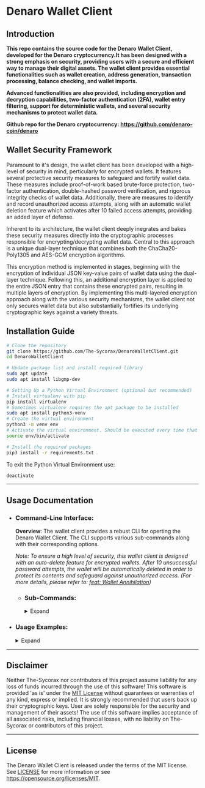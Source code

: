 # Denaro Wallet Client

## Introduction
**This repo contains the source code for the Denaro Wallet Client, developed for the Denaro cryptocurrency.It has been designed with a strong emphasis on security, providing users with a secure and efficient way to manage their digital assets. The wallet client provides essential functionalities such as wallet creation, address generation, transaction processing, balance checking, and wallet imports.**

**Advanced functionalities are also provided, including encryption and decryption capabilities, two-factor authentication (2FA), wallet entry filtering, support for deterministic wallets, and several security mechanisms to protect wallet data.**

**Github repo for the Denaro cryptocurrency: https://github.com/denaro-coin/denaro**

## Wallet Security Framework
Paramount to it's design, the wallet client has been developed with a high-level of security in mind, perticularly for encrypted wallets. It features several protective security measures to safeguard and fortify wallet data. These measures include proof-of-work based brute-force protection, two-factor authentication, double-hashed password verification, and rigorous integrity checks of wallet data. Additionally, there are measures to identify and record unauthorized access attempts, along with an automatic wallet deletion feature which activates after 10 failed access attempts, providing an added layer of defense.

Inherent to its architecture, the wallet client deeply inegrates and bakes these security measures directly into the cryptographic processes responsible for encrypting/decrypting wallet data. Central to this approach is a unique dual-layer technique that combines both the ChaCha20-Poly1305 and AES-GCM encryption algorithms. 

This encryption method is implemented in stages, beginning with the encryption of individual JSON key-value pairs of wallet data using the dual-layer technique. Following this, an additional encryption layer is applied to the entire JSON entry that contains these encrypted pairs, resulting in multiple layers of encryption. By implementing this multi-layered encryption approach along with the various security mechanisms, the wallet client not only secures wallet data but also substantially fortifies its underlying cryptographic keys against a variety threats.

## Installation Guide
```bash
# Clone the repository
git clone https://github.com/The-Sycorax/DenaroWalletClient.git
cd DenaroWalletClient

# Update package list and install required library
sudo apt update
sudo apt install libgmp-dev

# Setting Up a Python Virtual Environment (optional but recommended)
# Install virtualenv with pip
pip install virtualenv
# Sometimes virtualenv requires the apt package to be installed
sudo apt install python3-venv
# Create the virtual environment
python3 -m venv env
# Activate the virtual environment. Should be executed every time that there is new terminal session.
source env/bin/activate

# Install the required packages
pip3 install -r requirements.txt
```

To exit the Python Virtual Environment use:
```bash
deactivate
```

------------

## Usage Documentation
- ### Command-Line Interface:

    **Overview**: The wallet client provides a rebust CLI for operting the Denaro Wallet Client. 
    The CLI supports various sub-commands along with their corresponding options.
    
    *Note: To ensure a high level of security, this wallet client is designed with an auto-delete feature for encrypted wallets. After 10 unsuccessful password attempts, the wallet will be automatically deleted in order to protect its contents and safeguard against unauthorized access. (For more details, please refer to: [feat: Wallet Annihilation](https://github.com/The-Sycorax/DenaroWalletClient/commit/e347b6622d47415ddc531e8b3292c96b42128c9a))*    
    
    - ### Sub-Commands:   
        <details>
        <summary>Expand</summary>
        <dl><dd>
        
        #### `generatewallet`
        **Overview**: The `generatewallet` sub-command is used to generate new wallet files or overwrite existing ones. It will also generate an address for the wallet.
                
        <details>
        <summary>Usage:</summary>
        <dl><dd>
        
        - **Syntax**:
            ```bash
            generatewallet [-h] [-verbose] -wallet <wallet_filename> [-encrypt] [-2fa] [-deterministic] [-password <password>] [-backup <True/False>] [-disable-overwrite-warning] [-overwrite-password <overwrite_password>]
            ```
        
        - **Options**:    
            *Note: The `-password` option must be set for encrypted and/or deterministic wallets.*
        
            * `-wallet`: (Required) Specifies the wallet filename. Defaults to the `./wallets/` directory if no specific filepath is provided.  
            * `-encrypt`: Enables encryption for new wallets.  
            * `-2fa`: Enables 2-Factor Authentication for new encrypted wallets.    
            * `-deterministic`: Enables deterministic address generation for new wallets.
            * `-password`: Password used for wallet encryption and/or deterministic address generation.
            * `-backup`: Disables wallet backup warning when attempting to overwrite an existing wallet. A 'True' or 'False' parameter is required, and will specify if the wallet should be backed up or not.  
            * `-disable-overwrite-warning`: Disables overwrite warning if an existing wallet is not backed up.  
            * `-overwrite-password`: Used to bypass the password confirmation prompt when overwriteing a wallet that is encrypted. A string paramter is required, and should specify the password used for the encrypted wallet.
            
            * `-verbose`: Enables verbose logging of info and debug messages.
        
        </dd></dl>
        </details>
        
        ---
        
        #### `generateaddress`
        **Overview**: The `genrateaddress` sub-command is used to generate new addresses and add them to wallet entry data. For encrypted wallets only the cryptographic keys for addresses are added, which are later used during decryption to derive the data associated with them (e.g. private_key, public_key, and address).

        <details>
        <summary>Usage:</summary>
        <dl><dd>
        
        - **Syntax**:
            ```bash
            generateaddress [-h] [-verbose] -wallet <wallet_filename> [-password <password>] [-2fa-code <tfacode>] [-amount <amount>]
            ```
        
        - **Options**:
            *Note: The `-password` option must be set for encrypted and/or deterministic wallets.*
        
            * `-wallet`: (Required) Specifies the wallet filename. Defaults to the `./wallets/` directory if no specific filepath is provided.
            * `-password`: The password of the specified wallet. Required for encrypted and/or deterministic wallets.  
            * `-2fa-code`: Optional Two-Factor Authentication code for encrypted wallets that have 2FA enabled. Should be the 6-digit code generated from an authenticator app.
            * `-amount`: Specifies the amount of addresses to generate (Maximum of 256).
            
            * `-verbose`: Enables verbose logging of info and debug messages.
        
        </dd></dl>
        </details>

        ---
        
        #### `decryptwallet`
        **Overview**: The `decryptwallet` sub-command can either decrypt all entries in a wallet file, or selectivly decrypt specific entries based on a provided filter, and return the decrypted data back to the console.        
        
        *Note: An encrypted wallet is not required to use this sub-command. Therefore, it has been designed to also return data from wallets that are not encrypted.*

        <details>
        <summary>Usage:</summary>  
        <dl><dd>
        
        - **Syntax**:
            ```bash
            decryptwallet [-h] -wallet <wallet_filename> [-2fa-code tfacode] [-pretty] [-password <password>] [-filter <filter>] {filter} ...
            ```
        
        - **Options**:
            *Note: The `-password` option must be set for encrypted wallets.*
            
            * `-wallet`: (Required) Specifies the wallet filename. Defaults to the `./wallets/` directory if no specific filepath is provided.
            * `-password`: The password of the specified wallet. Required for wallets that are encrypted.
            * `-2fa-code`: Optional Two-Factor Authentication code for encrypted wallets that have 2FA enabled. Should be the 6-digit code generated from an authenticator app.  
            * `-filter`: Filter wallet entries by one or more address and/or field. Adding a hyphen `-` to the beginning of an address will exclude it. The filter string must be enclosed in quotation marks and parameter values must be enclosed in curly braces `{}`. *To be removed*.
              * The format is: 
                ```bash 
                -filter="address={ADDRESS_1,-ADDRESS_2,...},field={id,mnemonic,private_key,public_key,address}"
                ```
            
            * `-pretty`: Print formatted JSON output for better readability.
        
        </dd></dl>
        </details>
        
        ---
        
        #### `decryptwallet filter`
        **Overview**: The `decryptwallet filter` sub-command is basically the same as using `decryptwallet -filter` but in this case `-address` and `-field` are two separate options. This sub-command should come directly after the other options that have been provided for `decryptwallet`. Wallet entries can also be filtered based on origin (See `-show` option for more details).
        
        <details>
        <summary>Usage:</summary> 
        <dl><dd>
        
        - **Syntax**:
            ```bash
            decryptwallet <options> filter [-h] [-address <address>] [-field <field>] [-show <generated/imported>][-pretty]
            ```
        
        - **Options**:
            * `-address`: One or more addresses to filter by. Adding a hyphen `-` to the beginning of an address will exclude it. 
                * The format is: 
                    ```bash
                    fliter -address=ADDRESS_1,-ADDRESS_2,...
                    ```  
            * `-field`: One or more fields to filter by. 
                * The format is: 
                    ```bash
                    -field=id,mnemonic,private_key,public_key,address
                    ```
            * `-show`: Filters wallet entries based on origin. Use `-show generated` to retrieve balance of internally generated entries and `-show imported` for imported entries.
              
            * `-pretty`: Print formatted JSON output for better readability.
        
        </dd></dl>
        </details>

        ---
        
        #### `send`
        **Overview**: The `send` sub-command is used to initiate a transaction in the Denaro blockchain network. This sub-command allows users to send Denaro to a specified address. 
        
        *Note: The source of funds for the transaction (the sender) can be specified in two ways: either by using an address that is associated with a wallet file, or directly via a private key that corresponds to a particular address.*

        <details>
        <summary>Usage:</summary>         
        <dl><dd>
        
        - **Syntax**:
            ```bash
            send [-h] [-node <node_url>] -amount <amount> from [-wallet <wallet_filename>] [-address <sender_address>] [-private-key <private_key>] [-password <password>] [-2fa-code <tfacode>] to <receiver_address> [-message <message>]
            ```
        
        - **Options**:
            * `send`: Main command to initiate a transaction.
                * `-amount`: (Required) Specifies the amount of Denaro to be sent.
        
            * `from <options>`: Specifies the sender's details.
                * `-wallet`: Specifies the wallet filename. Defaults to the `./wallets/` directory if no specific filepath is provided.
                * `-password`: The password of the specified wallet. Required for wallets that are encrypted.
                * `-2fa-code`: Optional Two-Factor Authentication code for encrypted wallets that have 2FA enabled. Should be the 6-digit code generated from an authenticator app.
                * `-address`: The address from which Denaro will be sent.
                
                * `-private-key`: Specifies the private key associated with the sender address. Not required if specifying an address from a wallet file.    
            
            * `to <options>`: Specifies the receiver's details.
                * `receiver`: (Required) The receiving address.            
                
                * `-message`: Optional transaction message.
        
            * `-node`: Specifies the Denaro node to connect to. Must be a valid IP Address or URL. If not specified or the node is not valid, then the wallet client will use the default Denaro node (https://denaro-node.gaetano.eu.org/).
        
        </dd></dl>
        </details>

        ---
        
        #### `balance`
        **Overview**: The `balance` sub-command is used to check the balance of addresses in the Denaro blockchain that are asociated with a specified wallet file. 
        
        *Note: Similar to `decryptwallet filter`, the `balance` sub-command also has a way to filter wallet entries. The `-address` option can be used to filter one or more addresses that are associated with a wallet. Addresses can be excluded by adding a hyphen (`-`) to the beginning of it. Wallet entries can also be filtered based on origin (See `-show` option for more details).*
        
        <details>
        <summary>Usage:</summary> 
        <dl><dd>
        
        - **Syntax**:
            ```bash
            balance -wallet <wallet_filename> [-password <password>] [-2fa-code <tfacode>] [-address <address>] [-json] [-to-file] [-show <generated/imported>]
            ```
        
        - **Options**:
            * `-wallet`: (Required) Specifies the wallet filename. Defaults to the `./wallets/` directory if no specific filepath is provided.
            * `-password`: The password of the specified wallet. Required for wallets that are encrypted.
            * `-2fa-code`: Optional Two-Factor Authentication code for encrypted wallets that have 2FA enabled. Should be the 6-digit code generated from an authenticator app.
            * `-address`: Specifies one or more addresses to get the balance of. Adding a hyphen `-` to the beginning of an address will exclude it.
                * The format is: 
                    ```bash
                    -address=ADDRESS_1,-ADDRESS_2,...
                    ```
            * `-json`: Prints the balance information in JSON format.
            * `-to-file`: Saves the output of the balance information to a file. The resulting file will be in JSON format and named as "*[WalletName]​_balance_[Timestamp].json*" and stored in "*/[WalletDirectory]/balance_information/[WalletName]/*".    
            * `-show`: Filters balance information based on wallet entry origin. Use `-show generated` to retrieve balance of internally generated entries and `-show imported` for imported entries.
            
            * `-node`: Specifies the Denaro node to connect to. Must be a valid IP Address or URL. If not specified or the node is not valid, then the wallet client will use the default Denaro node (https://denaro-node.gaetano.eu.org/).
        
        </dd></dl>
        </details>

        ---
        
        #### `import`
        **Overview**: The `import` sub-command is designed to import a wallet entry into a specified wallet file using the private key of a Denaro address.

        <details>
        <summary>Usage:</summary> 
        <dl><dd>
        
        - **Syntax**:
            ```bash
            import [-h] -private-key <private_key> -wallet <wallet_filename> [-password <password>] [-2fa-code <tfacode>]
            ```
        
        - **Options**:
            * `-wallet`: (Required) Specifies the filename of the wallet file where the imported entries will be added. Defaults to the `./wallets/` directory if no specific filepath is provided.    
            * `-password`: The password of the specified wallet. Required for wallets that are encrypted.    
            * `-2fa-code=<tfacode>`: Optional Two-Factor Authentication code for encrypted wallets that have 2FA enabled. Should be the 6-digit code generated from an authenticator app.
            
            * `-private-key`: Specifies the private key of a Denaro address. Used to generate the corresponding entry data which will be imported into a wallet file.
            
        </dd></dl>
        </details>
        </dd></dl>
        </details>        

- ### Usage Examples:
    <details>
    <summary>Expand</summary>
    
    - ### Generating New Wallets:
        <details>
        <summary>Expand</summary>
        <dl><dd>
        <i>Note: The wallet filename does not require a .json extension to be added as this is entirely optional. By default, the script will add the extension to the filename if not present.</i>
        </dd><dd>
        
        *If the wallet specified already exists the user will be prompted with a warning and asked if they want to backup the existing wallet. If the user chooses not to back up an existing wallet, then they will be prompted with an additional warning and asked to confirm the overwrite of the existing wallet. When overwriting an encrypted wallet, the password associated with the it is required, and the user will be prompted to type it in. The user can choose to bypass one or more of these prompts with the use of `-backup`, `-disable-overwrite-warning`, or `-overwrite-password` (Refer to [generatewallet](#generatewallet) options for details).*
        
        
        
        * Generates an un-encrypted, non-deterministic wallet:
            ```bash
            python3 wallet_client.py generatewallet -wallet=wallet.json
            ```
        * Generates an encrypted, non-deterministic wallet:
            ```bash
            python3 wallet_client.py generatewallet -encrypt -wallet=wallet.json -password=MySecurePassword
            ```
        * Generates a deterministic wallet:
            ```bash
            python3 wallet_client.py generatewallet -deterministic -wallet=wallet.json -password=MySecurePassword
            ```
        * Generates an encrypted, deterministic wallet, with 2-Factor Authentication:
            ```bash
            python3 wallet_client.py generatewallet -encrypt -deterministic -2fa -wallet=wallet.json -password=MySecurePassword
            ```
        * Creates a back up of an existing encrypted wallet and overwrites it with an un-encrypted, deterministic wallet, while skipping various prompts: 
            ```bash
            python3 wallet_client.py generatewallet -wallet=wallet.json -deterministic -backup=True -disable-overwrite-warning -overwrite-password=MySecurePassword
            ```
        </details>
    
    - ### Address Generation:
        <details>
        <summary>Expand</summary>
        
        * Generates an address for a wallet that is un-encrypted and/or non-deterministic:
            ```bash
            python3 wallet_client.py generateaddress -wallet=wallet.json
            ```
        * Generates an address for a wallet that is encrypted and/or deterministic:
            ```bash
            python3 wallet_client.py generateaddress -wallet=wallet.json -password=MySecurePassword
            ```
        </details>
    
    - ### Wallet Decryption:
        <details>
        <summary>Expand</summary>
        
        *Note: An encrypted wallet is not required to use this sub-command. Therefore, it has been designed to also return data from wallets that are not encrypted.*

        * Decrypts an entire wallet:
            ```bash
            python3 wallet_client.py decryptwallet -wallet=wallet.json -password=MySecurePassword
            ```
        </details>
    
    - ### Wallet Decryption with Filtering:
        <details>
        <summary>Overview:</summary>
        
        * *To exclude specific addresses from the filtered data a hyphen `-` can be added before the specified address.*
        * *One or more addresses can be specified.*
        * *Addresses will only be filtered if they are apart of the wallet that is being decrypted.*
        * *If one or more fields are not specified, then all fields are included in the filtered data (id, 
        mnemonic, private_key, public_key, and address).*
        * *When it comes to filtering wallet entries, there is no difference if the `-filter` option is used over of the `filter` positional argument et vice versa. The returned data will be always be the same.*
        * *Various filtering combinations can be used.*
        </details>
        <details>
        <summary>Filtering Examples:</summary>
        
        <dl><dd>
        To get an idea of how filtering works, below are a few examples.
        
        *Note: The following addresses are used only for these examples and you should use your own.*
        
        <details>
        <summary>Retrieves all of the data associated with the addess specified.</summary>
          
        ```bash
        python3 wallet_client.py decryptwallet -wallet=wallet.json -password=MySecurePassword -filter="address={DuxRWZXZSeuWGmjTJ99GH5Yj5ri4kVy55MGFAL74wZcW4}"
        ```
        </details>
        <details>
        <summary>Excludes an address from the results, and will only retrieve the data associated with the rest of the wallet entries if any:</summary>
          
        ```bash
        python3 wallet_client.py decryptwallet -wallet=wallet.json -password=MySecurePassword -filter="address={-DuxRWZXZSeuWGmjTJ99GH5Yj5ri4kVy55MGFAL74wZcW4}"
        ```
        </details>
        <details>
        <summary>Excludes an address from the results, and will retrieve only the 'mnemonic' associated with the rest of the wallet entries if any:</summary>
        
        ```bash
        python3 wallet_client.py decryptwallet -wallet=wallet.json -password=MySecurePassword filter -address=-DwpnwDyCTEXP4q7fLRzo4vwQvGoGuDKxikpCHB9BwSiMA -field=mnemonic
        ```
        </details>
        <details>
        <summary>Retrieves all of the data associated for the multiple addresses specified:</summary>
        
        ```bash
        python3 wallet_client.py decryptwallet -wallet=wallet.json -password=MySecurePassword -filter="address={DuxRWZXZSeuWGmjTJ99GH5Yj5ri4kVy55MGFAL74wZcW4,DwpnwDyCTEXP4q7fLRzo4vwQvGoGuDKxikpCHB9BwSiMA}"
        ```
        </details>
        <details>
        <summary>Retrieves only the 'private_key' and 'public_key' associated with the multiple addresses specified:</summary>
          
        ```bash
        python3 wallet_client.py decryptwallet -wallet=wallet.json -password=MySecurePassword -filter="address={DuxRWZXZSeuWGmjTJ99GH5Yj5ri4kVy55MGFAL74wZcW4,DwpnwDyCTEXP4q7fLRzo4vwQvGoGuDKxikpCHB9BwSiMA},field={private_key,public_key}"
        ```
        </details>
        <details>
        <summary>Excludes the specified addresses from the results, and will retrieve only the 'public_key' and `id` associated with the rest of the wallet entries if any:</summary>
        
        ```bash
        python3 wallet_client.py decryptwallet -wallet=wallet.json -password=MySecurePassword filter -address=-DuxRWZXZSeuWGmjTJ99GH5Yj5ri4kVy55MGFAL74wZcW4,-DwpnwDyCTEXP4q7fLRzo4vwQvGoGuDKxikpCHB9BwSiMA -field=public_key,id
        ```
        </details>
        <details>
        <summary>Retrieves only the 'address' associated with all wallet entries:</summary>
          
        ```bash
        python3 wallet_client.py decryptwallet -wallet=wallet.json -password=MySecurePassword filter -field=address
        ```
        </details>
        </dd></dl>
        </details>
    
    - ### Making a Transaction:
        <details>
        <summary>Expand</summary>
        
        *Note: If a wallet is encrypted, be sure to specify the password for it.*
        * Sends 100 Denaro to a recipient using an address associated with a wallet:        
            ```bash
            python3 wallet_client.py send -amount=100 from -wallet=wallet.json -address=DuxRWZXZSeuWGmjTJ99GH5Yj5ri4kVy55MGFAL74wZcW4 to DwpnwDyCTEXP4q7fLRzo4vwQvGoGuDKxikpCHB9BwSiMA
            ```
        * Sends 100 Denaro to a recipient using the priate key associated with a Denaro address:
            
            *Private keys should be in hexdecimal format and are generally 64 characters in length. It is not reccomended to directly specify a private key, as this could lead to the irreversable loss of funds if anyone has access to it. The private in this example was randomly generated and dose not have funds.*

            ```bash
            python3 wallet_client.py send -amount=100 from -private-key=43c718efb31e0fef4c94cbd182e3409f54da0a8eab8d9713f5b6b616cddbf4cf to DwpnwDyCTEXP4q7fLRzo4vwQvGoGuDKxikpCHB9BwSiMA
            ```
        </details>
    
    - ### Checking Balances:
        <details>
        <summary>Expand</summary>
        
        *Note: If a wallet is encrypted, be sure to specify the password for it.*
        * Retrieves the balance information of all wallet entries:
            
            ```bash
            python3 wallet_client.py balance -wallet=wallet.json
            ```
        * Prints the balance information of wallet entries in json format:
            
            ```bash
            python3 wallet_client.py balance -wallet=wallet.json -json
            ```
        * Saves the json output of balance information of wallet entries to a file:
            
            ```bash
            python3 wallet_client.py balance -wallet=wallet.json -to-file
            ```
        </details>
        
        <details>
        <summary>Filtering Examples:</summary>
            
        As mentioned in the usage documentation, the `balance` sub-command has a way to filter wallet entries similar to `decryptwallet filter`. The `-address` option can be used to filter one or more addresses that are associated with a wallet. Addresses can be excluded by adding a hyphen (`-`) to the beginning of it. Addresses can also be filtered based on origin (See `-show` option for more details).
        
        Many filter combinations can be used. Below are just a few examples but for more information please refer to the "Wallet Decryption with Filtering" section.
        
        *Note: If a wallet is encrypted, be sure to specify the password for it.*
        
        * Will only retrieve the balance information of imported wallet entries:
            
            ```bash
            python3 wallet_client.py balance -wallet=wallet.json -show=imported
            ```
        * Will only retrieve the balance information of generated wallet entries:
            
            ```bash
            python3 wallet_client.py balance -wallet=wallet.json -show=generated
            ```
        * Retrieves the balance information of a specific address associated with a wallet:
            
            ```bash
            python3 wallet_client.py balance -wallet=wallet.json -address=DuxRWZXZSeuWGmjTJ99GH5Yj5ri4kVy55MGFAL74wZcW4
            ```
        
        * Retrieves the balance information of multiple addresses associated with a wallet:
            
            ```bash
            python3 wallet_client.py balance -wallet=wallet.json -address=DuxRWZXZSeuWGmjTJ99GH5Yj5ri4kVy55MGFAL74wZcW4,DwpnwDyCTEXP4q7fLRzo4vwQvGoGuDKxikpCHB9BwSiMA
            ```
            
        * Retrieves the balance information of all wallet entries but excludes specific addresses:
        
            ```bash
            python3 wallet_client.py balance -wallet=wallet.json -address=-DuxRWZXZSeuWGmjTJ99GH5Yj5ri4kVy55MGFAL74wZcW4,-DwpnwDyCTEXP4q7fLRzo4vwQvGoGuDKxikpCHB9BwSiMA
            ```
        </details>
    
    - ### Importing a Wallet Entry:
        <details>
        <summary>Expand</summary>
        
        *Note: If a wallet is encrypted, be sure to specify the password for it.*
        
        *Private keys should be in hexdecimal format and are generally 64 characters in length. It is not reccomended to directly specify a private key, as this could lead to the irreversable loss of funds if anyone has access to it. The private in this example was randomly generated and dose not have funds.*
        
        * Imports a wallet entry based on the private key of a Denaro address:
            
            ```bash
            python3 wallet_client.py import -wallet=wallet.json -private-key=43c718efb31e0fef4c94cbd182e3409f54da0a8eab8d9713f5b6b616cddbf4cf
            ```
        </details>
    </details>

------------

## Disclaimer

Neither The-Sycorax nor contributors of this project assume liability for any loss of funds incurred through the use of this software! This software is provided 'as is' under the [MIT License](LICENSE) without guarantees or warrenties of any kind, express or implied. It is strongly recommended that users back up their cryptographic keys. User are solely responsible for the security and management of their assets! The use of this software implies acceptance of all associated risks, including financial losses, with no liability on The-Sycorax or contributors of this project.

------------

## License
The Denaro Wallet Client is released under the terms of the MIT license. See [LICENSE](LICENSE) for more
information or see https://opensource.org/licenses/MIT.
